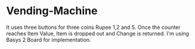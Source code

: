 # Vending-Machine
It uses three buttons for three coins Rupee 1,2 and 5. Once the counter reaches Item Value, Item is dropped out and Change is returned.
I'm using Basys 2 Board for implementation.
